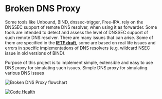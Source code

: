Broken DNS Proxy
================

Some tools like Unbound, BIND, dnssec-trigger, Free-IPA, rely on the DNSSEC support of remote DNS resolver, when using it as forwarder. Some tools are intended to detect and assess the level of DNSSEC support of such remote DNS resolver. There are many issues that can arise. Some of them are specified in the [**IETF draft**](http://www.ietf.org/id/draft-ietf-dnsop-dnssec-roadblock-avoidance-01.txt), some are based on real life issues and errors in specific implementations of DNS resolvers (e.g. wildcard NSEC issue in old versions of BIND).

Purpose of this project is to implement simple, extensible and easy to use DNS proxy for simulating such issues.
Simple DNS proxy for simulating various DNS issues

![Broken DNS Proxy flowchart](https://raw.githubusercontent.com/thozza/broken-dns-proxy/master/dns_proxy_flow.png)

[![Code Health](https://landscape.io/github/thozza/broken-dns-proxy/master/landscape.svg)](https://landscape.io/github/thozza/broken-dns-proxy/master)
